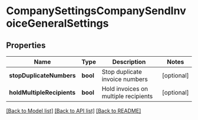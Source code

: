 # CompanySettingsCompanySendInvoiceGeneralSettings

## Properties
Name | Type | Description | Notes
------------ | ------------- | ------------- | -------------
**stopDuplicateNumbers** | **bool** | Stop duplicate invoice numbers | [optional] 
**holdMultipleRecipients** | **bool** | Hold invoices on multiple recipients | [optional] 

[[Back to Model list]](../README.md#documentation-for-models) [[Back to API list]](../README.md#documentation-for-api-endpoints) [[Back to README]](../README.md)



